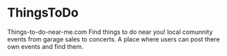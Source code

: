 # ThingsToDo
Things-to-do-near-me.com Find things to do near you!  local comunnity events from garage sales to concerts.  A place where users can post there own events and find them.
